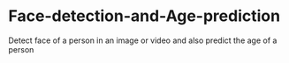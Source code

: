# Face-detection-and-Age-prediction
Detect face of a person in an image or video and also predict the age of a person
